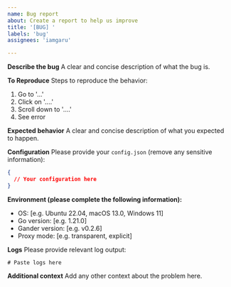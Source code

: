 ```yaml
---
name: Bug report
about: Create a report to help us improve
title: '[BUG] '
labels: 'bug'
assignees: 'iamgaru'

---
```


**Describe the bug**
A clear and concise description of what the bug is.

**To Reproduce**
Steps to reproduce the behavior:
1. Go to '...'
2. Click on '....'
3. Scroll down to '....'
4. See error

**Expected behavior**
A clear and concise description of what you expected to happen.

**Configuration**
Please provide your `config.json` (remove any sensitive information):
```json
{
  // Your configuration here
}
```

**Environment (please complete the following information):**
- OS: [e.g. Ubuntu 22.04, macOS 13.0, Windows 11]
- Go version: [e.g. 1.21.0]
- Gander version: [e.g. v0.2.6]
- Proxy mode: [e.g. transparent, explicit]

**Logs**
Please provide relevant log output:
```
# Paste logs here
```

**Additional context**
Add any other context about the problem here. 